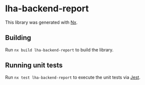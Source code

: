 # lha-backend-report

This library was generated with [Nx](https://nx.dev).

## Building

Run `nx build lha-backend-report` to build the library.

## Running unit tests

Run `nx test lha-backend-report` to execute the unit tests via [Jest](https://jestjs.io).
